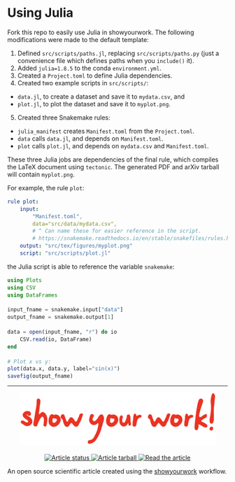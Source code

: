 # Using Julia

Fork this repo to easily use Julia in showyourwork. The following modifications were made to the default template:

1. Defined `src/scripts/paths.jl`, replacing `src/scripts/paths.py` (just a convenience file which defines paths when you `include()` it).
2. Added `julia=1.8.5` to the conda `environment.yml`.
3. Created a `Project.toml` to define Julia dependencies.
4. Created two example scripts in `src/scripts/`:
  - `data.jl`, to create a dataset and save it to `mydata.csv`, and
  - `plot.jl`, to plot the dataset and save it to `myplot.png`.
5. Created three Snakemake rules:
  - `julia_manifest` creates `Manifest.toml` from the `Project.toml`.
  - `data` calls `data.jl`, and depends on `Manifest.toml`.
  - `plot` calls `plot.jl`, and depends on `mydata.csv` and `Manifest.toml`.
  

These three Julia jobs are dependencies of the final rule, which compiles the LaTeX document using `tectonic`.
The generated PDF and arXiv tarball will contain `myplot.png`.

For example, the rule `plot`:

```yaml
rule plot:
    input:
        "Manifest.toml",
        data="src/data/mydata.csv",
        # ^ Can name these for easier reference in the script.
        # https://snakemake.readthedocs.io/en/stable/snakefiles/rules.html#julia
    output: "src/tex/figures/myplot.png"
    script: "src/scripts/plot.jl"
```

the Julia script is able to reference the variable `snakemake`:

```julia
using Plots
using CSV
using DataFrames

input_fname = snakemake.input["data"]
output_fname = snakemake.output[1]

data = open(input_fname, "r") do io
    CSV.read(io, DataFrame)
end

# Plot x vs y:
plot(data.x, data.y, label="sin(x)")
savefig(output_fname)
```


---

<p align="center">
<a href="https://github.com/showyourwork/showyourwork">
<img width = "450" src="https://raw.githubusercontent.com/showyourwork/.github/main/images/showyourwork.png" alt="showyourwork"/>
</a>
<br>
<br>
<a href="https://github.com/MilesCranmer/showyourwork_julia_example/actions/workflows/build.yml">
<img src="https://github.com/MilesCranmer/showyourwork_julia_example/actions/workflows/build.yml/badge.svg?branch=main" alt="Article status"/>
</a>
<a href="https://github.com/MilesCranmer/showyourwork_julia_example/raw/main-pdf/arxiv.tar.gz">
<img src="https://img.shields.io/badge/article-tarball-blue.svg?style=flat" alt="Article tarball"/>
</a>
<a href="https://github.com/MilesCranmer/showyourwork_julia_example/raw/main-pdf/ms.pdf">
<img src="https://img.shields.io/badge/article-pdf-blue.svg?style=flat" alt="Read the article"/>
</a>
</p>

An open source scientific article created using the [showyourwork](https://github.com/showyourwork/showyourwork) workflow.
